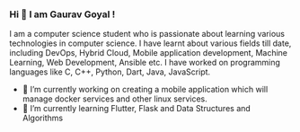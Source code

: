 ### Hi 👋 I am Gaurav Goyal !

I am a computer science student  who is passionate about learning various technologies in computer science. I have learnt about various fields till date, including DevOps, Hybrid Cloud, Mobile application development, Machine Learning, Web Development, Ansible etc. I have worked on programming languages like C, C++, Python, Dart, Java, JavaScript.

<!--
**cptn3m0grv/cptn3m0grv** is a ✨ _special_ ✨ repository because its `README.md` (this file) appears on your GitHub profile.

Here are some ideas to get you started:
-->
- 🔭 I’m currently working on creating a mobile application which will manage docker services and other linux services.
- 🌱 I’m currently learning Flutter, Flask and Data Structures and Algorithms
<!--
- 👯 I’m looking to collaborate on ...
- 🤔 I’m looking for help with ...
- 💬 Ask me about ...
- 📫 How to reach me: ...
- 😄 Pronouns: ...
- ⚡ Fun fact: ...
-->
